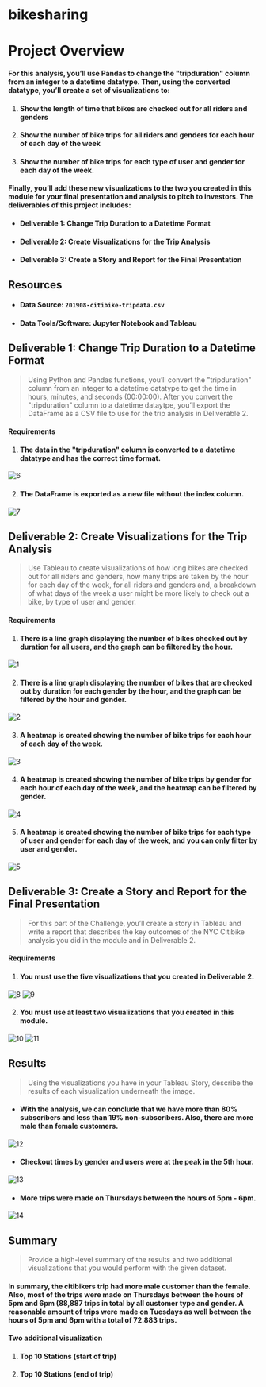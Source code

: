 # bikesharing
# Project Overview
#### For this analysis, you’ll use Pandas to change the "tripduration" column from an integer to a datetime datatype. Then, using the converted datatype, you’ll create a set of visualizations to:
1. #### Show the length of time that bikes are checked out for all riders and genders
2. #### Show the number of bike trips for all riders and genders for each hour of each day of the week
3. #### Show the number of bike trips for each type of user and gender for each day of the week.
#### Finally, you’ll add these new visualizations to the two you created in this module for your final presentation and analysis to pitch to investors. The deliverables of this project includes:
- #### Deliverable 1: Change Trip Duration to a Datetime Format
- #### Deliverable 2: Create Visualizations for the Trip Analysis
- #### Deliverable 3: Create a Story and Report for the Final Presentation

## Resources
- #### Data Source: `201908-citibike-tripdata.csv` 
- #### Data Tools/Software: Jupyter Notebook and Tableau

## Deliverable 1: Change Trip Duration to a Datetime Format
> Using Python and Pandas functions, you’ll convert the "tripduration" column from an integer to a datetime datatype to get the time in hours, minutes, and seconds (00:00:00). After you convert the "tripduration" column to a datetime dataytpe, you’ll export the DataFrame as a CSV file to use for the trip analysis in Deliverable 2.
#### Requirements
1. #### The data in the "tripduration" column is converted to a datetime datatype and has the correct time format.
![6](https://user-images.githubusercontent.com/76136277/113462767-9370a800-93f0-11eb-9d80-a630646e1357.PNG)

2. #### The DataFrame is exported as a new file without the index column.
![7](https://user-images.githubusercontent.com/76136277/113462810-b733ee00-93f0-11eb-89ff-8fbdb4296102.PNG)

## Deliverable 2: Create Visualizations for the Trip Analysis
> Use Tableau to create visualizations of how long bikes are checked out for all riders and genders, how many trips are taken by the hour for each day of the week, for all riders and genders and, a breakdown of what days of the week a user might be more likely to check out a bike, by type of user and gender.
#### Requirements
1. #### There is a line graph displaying the number of bikes checked out by duration for all users, and the graph can be filtered by the hour.
![1](https://user-images.githubusercontent.com/76136277/113463182-6cb37100-93f2-11eb-8f8e-71154bd4d22c.PNG)

2. #### There is a line graph displaying the number of bikes that are checked out by duration for each gender by the hour, and the graph can be filtered by the hour and gender.
![2](https://user-images.githubusercontent.com/76136277/113463184-71782500-93f2-11eb-9e92-c25710032a2f.PNG)

3. #### A heatmap is created showing the number of bike trips for each hour of each day of the week.
![3](https://user-images.githubusercontent.com/76136277/113463508-0deef700-93f4-11eb-885b-ff38a6eada43.PNG)

4. #### A heatmap is created showing the number of bike trips by gender for each hour of each day of the week, and the heatmap can be filtered by gender.
![4](https://user-images.githubusercontent.com/76136277/113463207-8f458a00-93f2-11eb-9917-8073b142df79.PNG)

5. #### A heatmap is created showing the number of bike trips for each type of user and gender for each day of the week, and you can only filter by user and gender.
![5](https://user-images.githubusercontent.com/76136277/113463518-16473200-93f4-11eb-811d-f08524d8ab5d.PNG)

## Deliverable 3: Create a Story and Report for the Final Presentation
> For this part of the Challenge, you’ll create a story in Tableau and write a report that describes the key outcomes of the NYC Citibike analysis you did in the module and in Deliverable 2.
#### Requirements
1. #### You must use the five visualizations that you created in Deliverable 2.
![8](https://user-images.githubusercontent.com/76136277/113463387-68d41e80-93f3-11eb-89e3-a811bffd53c0.PNG)
![9](https://user-images.githubusercontent.com/76136277/113463389-6d003c00-93f3-11eb-812c-69027e91bf05.PNG)

2. #### You must use at least two visualizations that you created in this module.
![10](https://user-images.githubusercontent.com/76136277/113463430-96b96300-93f3-11eb-94b7-2988392a5fa9.PNG)
![11](https://user-images.githubusercontent.com/76136277/113463433-991bbd00-93f3-11eb-86fa-7030cf7cbd6d.PNG)

## Results
> Using the visualizations you have in your Tableau Story, describe the results of each visualization underneath the image.
- #### With the analysis, we can conclude that we have more than 80% subscribers and less than 19% non-subscribers. Also, there are more male than female customers.
![12](https://user-images.githubusercontent.com/76136277/113463672-3e836080-93f5-11eb-981c-6a7535aed805.PNG)

- #### Checkout times by gender and users were at the peak in the 5th hour.
![13](https://user-images.githubusercontent.com/76136277/113463850-6626f880-93f6-11eb-8af1-e3c4bce2e310.PNG)
 
- #### More trips were made on Thursdays between the hours of 5pm - 6pm.
![14](https://user-images.githubusercontent.com/76136277/113464018-b6eb2100-93f7-11eb-8569-dc5b9457594e.PNG)

## Summary
> Provide a high-level summary of the results and two additional visualizations that you would perform with the given dataset.
#### In summary, the citibikers trip had more male customer than the female. Also, most of the trips were made on Thursdays between the hours of 5pm and 6pm (88,887 trips in total by all customer type and gender. A reasonable amount of trips were made on Tuesdays as well between the hours of 5pm and 6pm  with a total of 72.883 trips.
#### Two additional visualization
1. #### Top 10 Stations (start of trip)
2. #### Top 10 Stations (end of trip)
